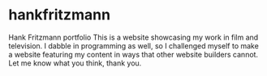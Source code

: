 # hankfritzmann
Hank Fritzmann portfolio
This is a website showcasing my work in film and television. 
I dabble in programming as well, so I challenged myself to make a website featuring my content in ways that other website builders cannot.  
Let me know what you think, thank you.
